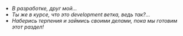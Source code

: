 - *В разработке, друг мой...*
- *Ты же в курсе, что это development ветка, ведь так?...*
- *Наберись терпения и займись своими делами, пока мы готовим этот раздел!*